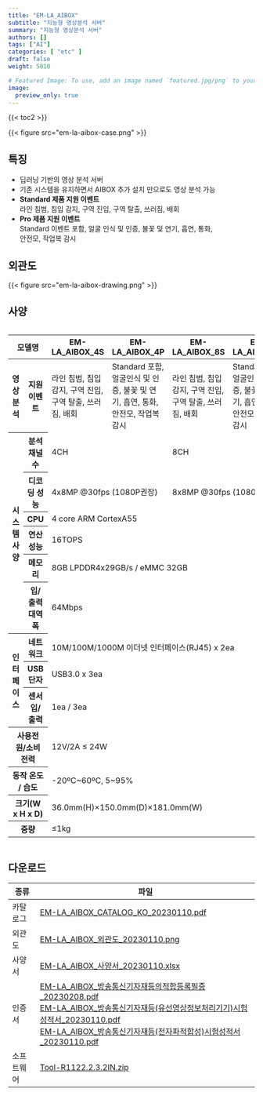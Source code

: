 ```yaml
---
title: "EM-LA_AIBOX"
subtitle: "지능형 영상분석 서버"
summary: "지능형 영상분석 서버"
authors: []
tags: ["AI"]
categories: [ "etc" ]
draft: false
weight: 5010

# Featured Image: To use, add an image named `featured.jpg/png` to your page's folder.
image:
  preview_only: true
---
```


{{< toc2 >}}

<div class="container">
<div class="row justify-content-center align-items-center">
<div class="col-sm-6">

{{< figure src="em-la-aibox-case.png" >}}

</div>
</div>
</div>

<div class="container">
<div class="row justify-content-center">
<div class="col-12 col-sm-7 pl-0">


## 특징

- 딥러닝 기반의 영상 분석 서버
- 기존 시스템을 유지하면서 AIBOX 추가 설치 만으로도 영상 분석 가능
- **Standard 제품 지원 이벤트**<br>라인 침범, 침입 감지, 구역 진입, 구역 탈출, 쓰러짐, 배회
- **Pro 제품 지원 이벤트**<br>Standard 이벤트 포함, 얼굴 인식 및 인증, 불꽃 및 연기, 흡연, 통화, <br>안전모, 작업복 감시

</div>
<div class="col-12 col-sm-5 pl-0">

## 외관도

{{< figure src="em-la-aibox-drawing.png" >}}

</div>
</div>
</div>

## 사양

<div style="overflow-x: auto">
<table class="spec">
<thead>
<tr>
<th colspan="2">모델명</th>
<th>EM-LA_AIBOX_4S</th>
<th>EM-LA_AIBOX_4P</th>
<th>EM-LA_AIBOX_8S</th>
<th>EM-LA_AIBOX_8P</th>
</tr>
</thead>
<tbody>
<tr>
<th>영상 분석</th>
<th>지원이벤트</th>
<td>라인 침범, 침입 감지, 구역 진입, 구역 탈출, 쓰러짐, 배회</td>
<td>Standard 포함, 얼굴인식 및 인증, 불꽃 및 연기, 흡연, 통화, 안전모, 작업복 감시</td>
<td>라인 침범, 침입 감지, 구역 진입, 구역 탈출, 쓰러짐, 배회</td>
<td>Standard 포함, 얼굴인식 및 인증, 불꽃 및 연기, 흡연, 통화, 안전모, 작업복 감시</td>
</tr>
<tr>
<th rowspan="6">시스템 사양</th>
<th>분석 채널 수</th>
<td colspan="2">4CH</td>
<td colspan="2">8CH</td>
</tr>
<tr>
<th>디코딩 성능</th>
<td colspan="2">4x8MP @30fps (1080P권장)</td>
<td colspan="2">8x8MP @30fps (1080P권장)</td>
</tr>
<tr>
<th>CPU</th>
<td colspan="4">4 core ARM CortexA55</td>
</tr>
<tr>
<th>연산 성능</th>
<td colspan="4">16TOPS</td>
</tr>
<tr>
<th>메모리</th>
<td colspan="4">8GB LPDDR4x29GB/s / eMMC 32GB</td>
</tr>
<tr>
<th>입/출력 대역폭</th>
<td colspan="4">64Mbps</td>
</tr>
<tr>
<th rowspan="3">인터페이스</th>
<th>네트워크</th>
<td colspan="4">10M/100M/1000M 이더넷 인터페이스(RJ45) x 2ea</td>
</tr>
<tr>
<th>USB단자</th>
<td colspan="4">USB3.0 x 3ea</td>
</tr>
<tr>
<th>센서 입/출력</th>
<td colspan="4">1ea / 3ea</td>
</tr>
<tr>
<th colspan="2">사용전원/소비전력</th>
<td colspan="4">12V/2A ≤ 24W</td>
</tr>
<tr>
<th colspan="2">동작 온도 / 습도</th>
<td colspan="4">-20ºC~60ºC, 5~95%</td>
</tr>
<tr>
<th colspan="2">크기(W x H x D)</th>
<td colspan="4">36.0mm(H)×150.0mm(D)×181.0mm(W)</td>
</tr>
<tr>
<th colspan="2">중량</th>
<td colspan="4">≤1kg</td>
</tr>
</tbody>
</table>
</div>

## 다운로드

종류 | 파일
---- | ----
카탈로그 | [EM-LA_AIBOX_CATALOG_KO_20230110.pdf](https://www.emstone.com/data/sales/ko/EM-LA_AIBOX_CATALOG_KO_20230110.pdf)
외관도 | [EM-LA_AIBOX_외관도_20230110.png](https://www.emstone.com/data/sales/ko/EM-LA_AIBOX_외관도_20230110.png)
사양서 | [EM-LA_AIBOX_사양서_20230110.xlsx](https://www.emstone.com/data/sales/ko/EM-LA_AIBOX_사양서_20230110.xlsx)
인증서 | [EM-LA_AIBOX_방송통신기자재등의적합등록필증_20230208.pdf](https://www.emstone.com/data/sales/ko/EM-LA_AIBOX_방송통신기자재등의적합등록필증_20230208.pdf)<br>[EM-LA_AIBOX_방송통신기자재등(유선영상정보처리기기)시험성적서_20230110.pdf](https://www.emstone.com/data/sales/ko/EM-LA_AIBOX_방송통신기자재등(유선영상정보처리기기)시험성적서_20230110.pdf)<br>[EM-LA_AIBOX_방송통신기자재등(전자파적합성)시험성적서_20230110.pdf](https://www.emstone.com/data/sales/ko/EM-LA_AIBOX_방송통신기자재등(전자파적합성)시험성적서_20230110.pdf)
소프트웨어 | [Tool-R1122.2.3.2IN.zip](https://www.emstone.com/data/sales/ko/Tool-R1122.2.3.2IN.zip)